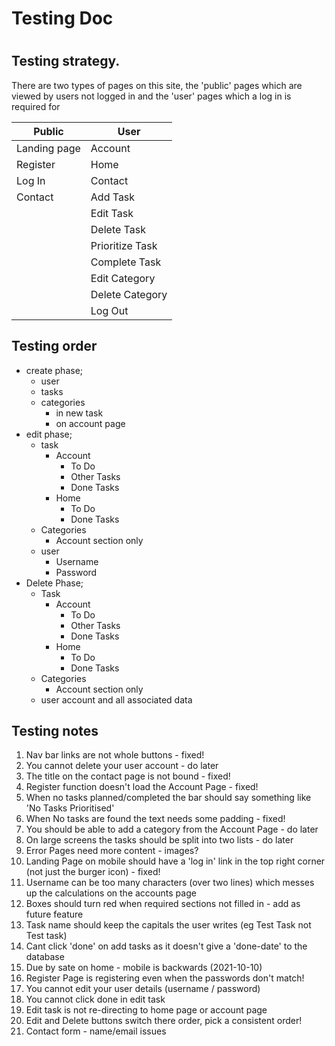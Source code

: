 # Testing Doc

#

## Testing strategy.

There are two types of pages on this site, the 'public' pages which are viewed by users not logged in and the 'user' pages which a log in is required for

| Public       | User            |
| ------------ | --------------- |
| Landing page | Account         |
| Register     | Home            |
| Log In       | Contact         |
| Contact      | Add Task        |
|              | Edit Task       |
|              | Delete Task     |
|              | Prioritize Task |
|              | Complete Task   |
|              | Edit Category   |
|              | Delete Category |
|              | Log Out         |

## Testing order

-   create phase;
    -   user
    -   tasks
    -   categories
        -   in new task
        -   on account page
-   edit phase;
    -   task
        -   Account
            -   To Do
            -   Other Tasks
            -   Done Tasks
        -   Home
            -   To Do
            -   Done Tasks
    -   Categories
        -   Account section only
    -   user
        -   Username
        -   Password
-   Delete Phase;
    -   Task
        -   Account
            -   To Do
            -   Other Tasks
            -   Done Tasks
        -   Home
            -   To Do
            -   Done Tasks
    -   Categories
        -   Account section only
    -   user account and all associated data

## Testing notes

1.  Nav bar links are not whole buttons - fixed!
2.  You cannot delete your user account - do later
3.  The title on the contact page is not bound - fixed!
4.  Register function doesn't load the Account Page - fixed!
5.  When no tasks planned/completed the bar should say something like 'No Tasks Prioritised'
6.  When No tasks are found the text needs some padding - fixed!
7.  You should be able to add a category from the Account Page - do later
8.  On large screens the tasks should be split into two lists - do later
9.  Error Pages need more content - images?
10. Landing Page on mobile should have a 'log in' link in the top right corner (not just the burger icon) - fixed!
11. Username can be too many characters (over two lines) which messes up the calculations on the accounts page
12. Boxes should turn red when required sections not filled in - add as future feature
13. Task name should keep the capitals the user writes (eg Test Task not Test task)
14. Cant click 'done' on add tasks as it doesn't give a 'done-date' to the database
15. Due by sate on home - mobile is backwards (2021-10-10)
16. Register Page is registering even when the passwords don't match!
17. You cannot edit your user details (username / password)
18. You cannot click done in edit task
19. Edit task is not re-directing to home page or account page
20. Edit and Delete buttons switch there order, pick a consistent order!
21. Contact form - name/email issues